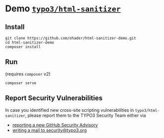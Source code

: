 # Demo [`typo3/html-sanitizer`](https://github.com/typo3/html-sanitizer)

## Install

```
git clone https://github.com/ohader/html-sanitizer-demo.git
cd html-sanitizer-demo
composer install
```

## Run

(requires `composer` v2)

```
composer serve
```

## Report Security Vulnerabilities

In case you identified new cross-site scripting vulnerabilities in `typo3/html-sanitizer`,
please report them to the TYPO3 Security Team either via

* [reporting a new GitHub Security Advisory](https://github.com/TYPO3/html-sanitizer/security/advisories/new)
* [writing a mail to security@typo3.org](mailto:security@typo3.org)
